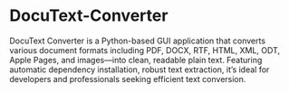 # DocuText-Converter
DocuText Converter is a Python-based GUI application that converts various document formats including PDF, DOCX, RTF, HTML, XML, ODT, Apple Pages, and images—into clean, readable plain text. Featuring automatic dependency installation, robust text extraction, it’s ideal for developers and professionals seeking efficient text conversion.
